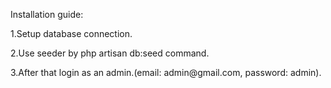 Installation guide:

<p>1.Setup database connection.</p>
<p>2.Use seeder by php artisan db:seed command.</p>
<p>3.After that login as an admin.(email: admin@gmail.com, password: admin).</p>
